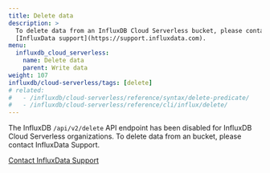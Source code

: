```yaml
---
title: Delete data
description: >
  To delete data from an InfluxDB Cloud Serverless bucket, please contact
  [InfluxData support](https://support.influxdata.com).
menu:
  influxdb_cloud_serverless:
    name: Delete data
    parent: Write data
weight: 107
influxdb/cloud-serverless/tags: [delete]
# related:
#   - /influxdb/cloud-serverless/reference/syntax/delete-predicate/
#   - /influxdb/cloud-serverless/reference/cli/influx/delete/
---
```


The InfluxDB `/api/v2/delete` API endpoint has been disabled for InfluxDB
Cloud Serverless organizations. To delete data from an bucket, please
contact InfluxData Support.

<a class="btn" href="https://support.influxdata.com">Contact InfluxData Support</a>